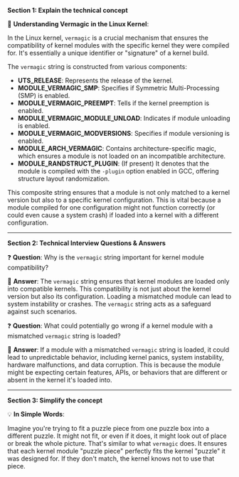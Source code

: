 **Section 1: Explain the technical concept**

📘 **Understanding Vermagic in the Linux Kernel**:

In the Linux kernel, `vermagic` is a crucial mechanism that ensures the compatibility of kernel modules with the specific kernel they were compiled for. It's essentially a unique identifier or "signature" of a kernel build.

The `vermagic` string is constructed from various components:

- **UTS_RELEASE**: Represents the release of the kernel.
- **MODULE_VERMAGIC_SMP**: Specifies if Symmetric Multi-Processing (SMP) is enabled.
- **MODULE_VERMAGIC_PREEMPT**: Tells if the kernel preemption is enabled.
- **MODULE_VERMAGIC_MODULE_UNLOAD**: Indicates if module unloading is enabled.
- **MODULE_VERMAGIC_MODVERSIONS**: Specifies if module versioning is enabled.
- **MODULE_ARCH_VERMAGIC**: Contains architecture-specific magic, which ensures a module is not loaded on an incompatible architecture.
- **MODULE_RANDSTRUCT_PLUGIN**: (If present) It denotes that the module is compiled with the `-plugin` option enabled in GCC, offering structure layout randomization.

This composite string ensures that a module is not only matched to a kernel version but also to a specific kernel configuration. This is vital because a module compiled for one configuration might not function correctly (or could even cause a system crash) if loaded into a kernel with a different configuration.

---

**Section 2: Technical Interview Questions & Answers**

❓ **Question**: Why is the `vermagic` string important for kernel module compatibility?

📝 **Answer**: The `vermagic` string ensures that kernel modules are loaded only into compatible kernels. This compatibility is not just about the kernel version but also its configuration. Loading a mismatched module can lead to system instability or crashes. The `vermagic` string acts as a safeguard against such scenarios.

❓ **Question**: What could potentially go wrong if a kernel module with a mismatched `vermagic` string is loaded?

📝 **Answer**: If a module with a mismatched `vermagic` string is loaded, it could lead to unpredictable behavior, including kernel panics, system instability, hardware malfunctions, and data corruption. This is because the module might be expecting certain features, APIs, or behaviors that are different or absent in the kernel it's loaded into.

---

**Section 3: Simplify the concept**

💡 **In Simple Words**:

Imagine you're trying to fit a puzzle piece from one puzzle box into a different puzzle. It might not fit, or even if it does, it might look out of place or break the whole picture. That's similar to what `vermagic` does. It ensures that each kernel module "puzzle piece" perfectly fits the kernel "puzzle" it was designed for. If they don't match, the kernel knows not to use that piece.

